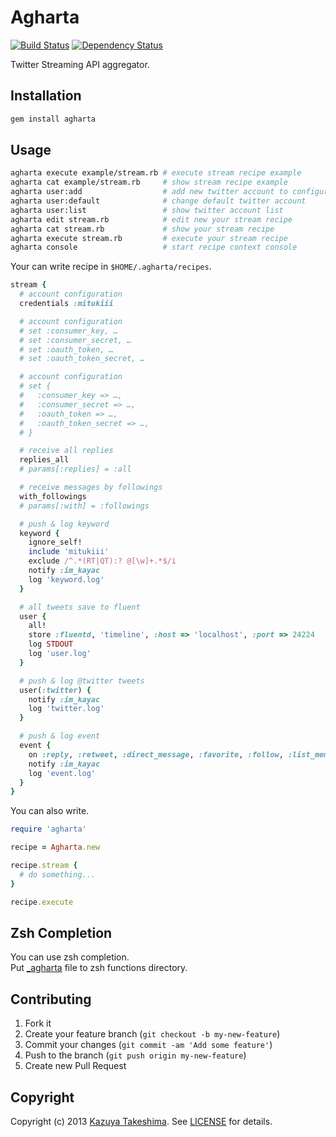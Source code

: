 # Agharta

[![Build Status](https://travis-ci.org/mitukiii/agharta.png?branch=master)][travis]
[![Dependency Status](https://gemnasium.com/mitukiii/agharta.png?travis)][gemnasium]

[travis]: https://travis-ci.org/mitukiii/agharta
[gemnasium]: https://gemnasium.com/mitukiii/agharta

Twitter Streaming API aggregator.

## Installation

```sh
gem install agharta
```

## Usage

```sh
agharta execute example/stream.rb # execute stream recipe example
agharta cat example/stream.rb     # show stream recipe example
agharta user:add                  # add new twitter account to configuration
agharta user:default              # change default twitter account
agharta user:list                 # show twitter account list
agharta edit stream.rb            # edit new your stream recipe
agharta cat stream.rb             # show your stream recipe
agharta execute stream.rb         # execute your stream recipe
agharta console                   # start recipe context console
```

Your can write recipe in `$HOME/.agharta/recipes`.

```ruby
stream {
  # account configuration
  credentials :mitukiii

  # account configuration
  # set :consumer_key, …
  # set :consumer_secret, …
  # set :oauth_token, …
  # set :oauth_token_secret, …

  # account configuration
  # set {
  #   :consumer_key => …,
  #   :consumer_secret => …,
  #   :oauth_token => …,
  #   :oauth_token_secret => …,
  # }

  # receive all replies
  replies_all
  # params[:replies] = :all

  # receive messages by followings
  with_followings
  # params[:with] = :followings

  # push & log keyword
  keyword {
    ignore_self!
    include 'mitukiii'
    exclude /^.*(RT|QT):? @[\w]+.*$/i
    notify :im_kayac
    log 'keyword.log'
  }

  # all tweets save to fluent
  user {
    all!
    store :fluentd, 'timeline', :host => 'localhost', :port => 24224
    log STDOUT
    log 'user.log'
  }

  # push & log @twitter tweets
  user(:twitter) {
    notify :im_kayac
    log 'twitter.log'
  }

  # push & log event
  event {
    on :reply, :retweet, :direct_message, :favorite, :follow, :list_member_added, :list_user_subscribed
    notify :im_kayac
    log 'event.log'
  }
}
```

You can also write.

```ruby
require 'agharta'

recipe = Agharta.new

recipe.stream {
  # do something...
}

recipe.execute
```

## Zsh Completion

You can use zsh completion.  
Put [_agharta][completion] file to zsh functions directory.

[completion]: https://github.com/mitukiii/agharta/blob/master/assets/completion/_agharta

## Contributing

1. Fork it
2. Create your feature branch (`git checkout -b my-new-feature`)
3. Commit your changes (`git commit -am 'Add some feature'`)
4. Push to the branch (`git push origin my-new-feature`)
5. Create new Pull Request

## Copyright

Copyright (c) 2013 [Kazuya Takeshima](mailto:mail@mitukiii.jp). See [LICENSE][license] for details.

[license]: LICENSE.md
